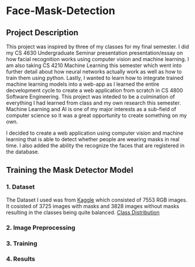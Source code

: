 # Face-Mask-Detection

## Project Description 
This project was inspired by three of my classes for my final semester. I did my CS 4630 Undergraduate Seminar presentation presentation/essay on how facial recognition works using computer vision and machine learning. I am also taking CS 4210 Machine Learning this semester which went into further detail about how neural networks actually work as well as how to train them using python. Lastly, I wanted to learn how to integrate trained machine learning models into a web-app as I learned the entire decvelopment cycle to create a web application from scratch in CS 4800 Software Engineering. This project was inteded to be a culmination of everything I had learned from class and my own research this semester. Machine Learning and AI is one of my major interests as a sub-field of computer science so it was a great opportunity to create something on my own. 

I decided to create a web application using computer vision and machine learning that is able to detect whether people are wearing masks in real time. I also added the ability the recognize the faces that are registered in the database. 

## Training the Mask Detector Model

### 1. Dataset
The Dataset I used was from [Kaggle](https://www.kaggle.com/datasets/omkargurav/face-mask-dataset) which consisted of 7553 RGB images. It cosisted of 3725 images with masks and 3828 images without masks resulting in the classes being quite balanced. 
[Class Distribution](images/classes.png)

### 2. Image Preprocessing

### 3. Training
### 4. Results


